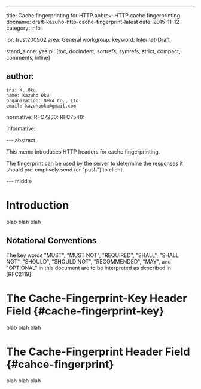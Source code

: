 ---
title: Cache fingerprinting for HTTP
abbrev: HTTP cache fingerprinting
docname: draft-kazuho-http-cache-fingerprint-latest
date: 2015-11-12
category: info

ipr: trust200902
area: General
workgroup:
keyword: Internet-Draft

stand_alone: yes
pi: [toc, docindent, sortrefs, symrefs, strict, compact, comments, inline]

author:
 -
    ins: K. Oku
    name: Kazuho Oku
    organization: DeNA Co., Ltd.
    email: kazuhooku@gmail.com

normative:
  RFC7230:
  RFC7540:

informative:

--- abstract

This memo introduces HTTP headers for cache fingerprinting.

The fingerprint can be used by the server to determine the responses it should pre-emptively send (or "push") to client.

--- middle

# Introduction

blab blah blah

## Notational Conventions

The key words "MUST", "MUST NOT", "REQUIRED", "SHALL", "SHALL NOT", "SHOULD",
"SHOULD NOT", "RECOMMENDED", "MAY", and "OPTIONAL" in this document are to be
interpreted as described in [RFC2119].

# The Cache-Fingerprint-Key Header Field {#cache-fingerprint-key}

blab blah blah

# The Cache-Fingerprint Header Field {#cahce-fingerprint}

blah blah blah
